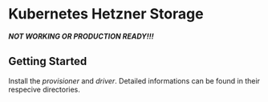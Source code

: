 # Kubernetes Hetzner Storage

***NOT WORKING OR PRODUCTION READY!!!***

## Getting Started

Install the *provisioner* and *driver*.
Detailed informations can be found in their respecive directories.
